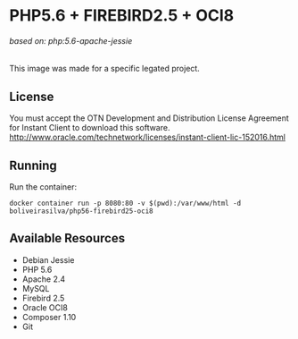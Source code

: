 PHP5.6 + FIREBIRD2.5 + OCI8
===========================
###### based on: php:5.6-apache-jessie

This image was made for a specific legated project.

License
-------
You must accept the OTN Development and Distribution License Agreement
for Instant Client to download this software.
<http://www.oracle.com/technetwork/licenses/instant-client-lic-152016.html>

Running
-------
Run the container:
```
docker container run -p 8080:80 -v $(pwd):/var/www/html -d boliveirasilva/php56-firebird25-oci8
```

Available Resources
-------------------
+ Debian Jessie
+ PHP 5.6
+ Apache 2.4
+ MySQL
+ Firebird 2.5
+ Oracle OCI8
+ Composer 1.10
+ Git

